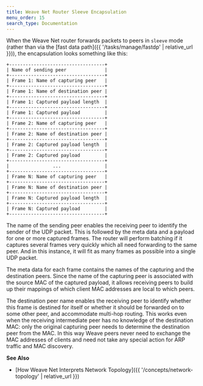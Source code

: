 ```yaml
---
title: Weave Net Router Sleeve Encapsulation
menu_order: 15
search_type: Documentation
---
```


When the Weave Net router forwards packets to peers in `sleeve` mode
(rather than via the [fast data path]({{ '/tasks/manage/fastdp' | relative_url }})), the
encapsulation looks something like this:

    +-----------------------------------+
    | Name of sending peer              |
    +-----------------------------------+
    | Frame 1: Name of capturing peer   |
    +-----------------------------------+
    | Frame 1: Name of destination peer |
    +-----------------------------------+
    | Frame 1: Captured payload length  |
    +-----------------------------------+
    | Frame 1: Captured payload         |
    +-----------------------------------+
    | Frame 2: Name of capturing peer   |
    +-----------------------------------+
    | Frame 2: Name of destination peer |
    +-----------------------------------+
    | Frame 2: Captured payload length  |
    +-----------------------------------+
    | Frame 2: Captured payload         |
    +-----------------------------------+
    |                ...                |
    +-----------------------------------+
    | Frame N: Name of capturing peer   |
    +-----------------------------------+
    | Frame N: Name of destination peer |
    +-----------------------------------+
    | Frame N: Captured payload length  |
    +-----------------------------------+
    | Frame N: Captured payload         |
    +-----------------------------------+

The name of the sending peer enables the receiving peer to identify
the sender of the UDP packet. This is followed by the meta data and
a payload for one or more captured frames. The router will perform batching
if it captures several frames very quickly which all need forwarding to
the same peer. And in this instance, it will fit as many frames as possible into a single
UDP packet.

The meta data for each frame contains the names of the capturing and
the destination peers. Since the name of the capturing peer is
associated with the source MAC of the captured payload, it allows
receiving peers to build up their mappings of which client MAC
addresses are local to which peers. 

The destination peer name enables the receiving peer to identify whether this frame is destined for
itself or whether it should be forwarded on to some other peer, and 
accommodate multi-hop routing. This works even when the receiving
intermediate peer has no knowledge of the destination MAC: only the
original capturing peer needs to determine the destination peer from
the MAC. In this way Weave peers never need to exchange the MAC addresses
of clients and need not take any special action for ARP traffic and
MAC discovery.

**See Also**

 * [How Weave Net Interprets Network Topology]({{ '/concepts/network-topology' | relative_url }})
